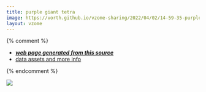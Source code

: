 ```yaml
---
title: purple giant tetra
image: https://vorth.github.io/vzome-sharing/2022/04/02/14-59-35-purple-giant-tetra/purple-giant-tetra.png
layout: vzome
---
```


{% comment %}
 - [***web page generated from this source***][post]
 - [data assets and more info][github]

[post]: <https://vorth.github.io/vzome-sharing/2022/04/02/purple-giant-tetra-14-59-35.html>
[github]: <https://github.com/vorth/vzome-sharing/tree/main/2022/04/02/14-59-35-purple-giant-tetra/>
{% endcomment %}

<vzome-viewer style="width: 100%; height: 65vh;"
       src="https://vorth.github.io/vzome-sharing/2022/04/02/14-59-35-purple-giant-tetra/purple-giant-tetra.vZome" >
  <img src="https://vorth.github.io/vzome-sharing/2022/04/02/14-59-35-purple-giant-tetra/purple-giant-tetra.png" />
</vzome-viewer>